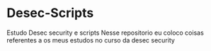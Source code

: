 # Desec-Scripts
Estudo Desec security e scripts
Nesse repositorio eu coloco coisas referentes a os meus estudos no curso da desec security 
